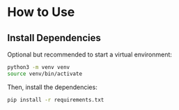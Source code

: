 # How to Use

## Install Dependencies

Optional but recommended to start a virtual environment:
```bash
python3 -m venv venv
source venv/bin/activate
```

Then, install the dependencies:
```bash
pip install -r requirements.txt
```

